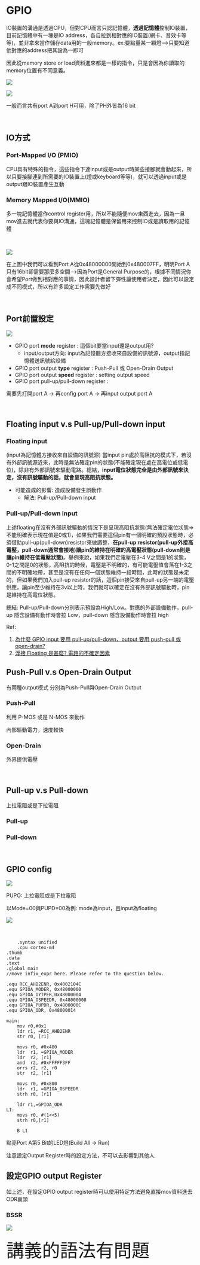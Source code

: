 # GPIO

IO裝置的溝通是透過CPU，但對CPU而言只認記憶體，**透過記憶體**控制IO裝置，目前記憶體中有一塊是IO address，各自拉到相對應的IO裝置(網卡、音效卡等等)，並非拿來當作儲存data用的一般memory。ex:要點量某一顆燈-->只要知道他對應的address把其設為一即可

因此從memory store or load資料進來都是一樣的指令，只是會因為你讀取的memory位置有不同意義。

![](https://i.imgur.com/NVumdxM.png)

![](https://i.imgur.com/ruKdFDA.png)

一般而言共有port  A到port H可用，除了PH外皆為16 bit

<br>

## IO方式

### Port-Mapped I/O (PMIO)

CPU具有特殊的指令，這些指令下達input或是output時某些接腳就會動起來，所以只要接腳連到所需要的IO裝置上(燈或keyboard等等)，就可以透過input或是output跟IO裝置產生互動

### Memory Mapped I/O(MMIO)

多一塊記憶體當作control register用，所以不能隨便mov東西進去，因為一旦mov進去就代表你要與IO溝通，這塊記憶體是保留用來控制IO或是讀取用的記憶體

<br>

![](https://i.imgur.com/D5VkQGo.png)

在上圖中我們可以看到Port A從0x48000000開始到0x480007FF，明明Port A只有16bit卻需要那麼多空間-->因為Port是General Purpose的，根據不同情況你會希望Port做到相對應的事情，因此設計者留下彈性讓使用者決定，因此可以設定成不同模式，所以有許多設定工作需要先做好

<br>

## Port前置設定

![](https://i.imgur.com/q7gQyJb.png)

- GPIO port **mode** register : 這個bit要當input還是output用?
    - input/output方向: input為記憶體方接收來自設備的訊號源，output指記憶體送訊號給設備
- GPIO port output **type** register :  Push-Pull 或 Open-Drain Output
- GPIO port output **speed** register : setting output speed
- GPIO port pull-up/pull-down register :  

需要先打開port A -> 再config port A -> 再input output port A

<br>

## Floating input v.s Pull-up/Pull-down input

### Floating input

(input為記憶體方接收來自設備的訊號源)
當input pin處於高阻抗的模式下，若沒有外部訊號源近來，此時是無法確定pin的狀態(不能確定現在處在高電位或低電位)，除非有外部訊號來驅動電路。總結，**input電位狀態完全是由外部訊號來決定，沒有訊號驅動的話，就會呈現高阻抗狀態。**

* 可能造成的影響: 造成設備發生誤動作
    * 解法: Pull-up/Pull-down input

### Pull-up/Pull-down input

上述floating在沒有外部訊號驅動的情況下是呈現高阻抗狀態(無法確定電位狀態=>不能明確表示現在值是0或1)，如果我們需要這個pin有一個明確的預設狀態時，必須借助pull-up(pull-down)resistor來做調整，**在pull-up resistor(pull-up外接高電壓，pull-down通常會接地)讓pin的維持在明確的高電壓狀態(pull-down則是讓pin維持在低電壓狀態)**。舉例來說，如果我們定電壓在3-4 V之間是1的狀態，0-1之間是0的狀態，高阻抗的時候，電壓是不明確的，有可能電壓值會落在1-3之間的不明確地帶，甚至是沒有在任何一個狀態維持一段時間，此時的狀態是未定的，但如果我們加入pull-up resistor的話，這個pin接受來自pull-up另一端的電壓供應，讓pin至少維持在3v以上時，我們就可以確定在沒有外部訊號驅動時，pin是維持在高電位狀態。

總結: Pull-up/Pull-down分別表示預設為High/Low。對應的外部設備動作，pull-up 隱含設備有動作時會拉 Low，pull-down 隱含設備動作時會拉 high

Ref: 
1. [為什麼 GPIO input 要用 pull-up/pull-down，output 要用 push-pull 或 open-drain?](https://tfing.blogspot.com/2019/10/gpio-input-pull-uppull-downoutput-push.html)
2. [浮接 Floating 是甚麼? 電路的不確定因素](https://www.strongpilab.com/input-high-z-floating/)


## Push-Pull v.s Open-Drain Output
 
有兩種output模式 分別為Push-Pull與Open-Drain Output

### Push-Pull

利用 P-MOS 或是 N-MOS 來動作

內部驅動電力，速度較快

### Open-Drain

外界提供電壓

<br>

## Pull-up v.s Pull-down

上拉電阻或是下拉電阻

### Pull-up


### Pull-down

<br>

## GPIO config

![](https://i.imgur.com/H0WhlbW.png)

PUPO: 上拉電阻或是下拉電阻

以Mode=00與PUPD=00為例: mode為input，且input為floating


![](https://i.imgur.com/Ruem7TC.png)

<br>

```assembly
    .syntax unified
    .cpu cortex-m4
.thumb
.data
.text
.global main
//move infix_expr here. Please refer to the question below.

.equ RCC_AHB2ENR, 0x4002104C
.equ GPIOA_MODER, 0x48000000
.equ GPIOA_OYTPER,0x48000004
.equ GPIOA_OSPEEDR, 0x48000008
.equ GPIOA_PUPDR, 0x4800000C
.equ GPIOA_ODR, 0x48000014

main:
	mov r0,#0x1
	ldr r1, =RCC_AHB2ENR
	str r0, [r1]
	
	movs r0, #0x400
	ldr  r1, =GPIOA_MODER
	ldr  r2, [r1]
	and  r2, #0xFFFFF3FF
	orrs r2, r2, r0
	str  r2, [r1]

	movs r0, #0x800
	ldr  r1, =GPIOA_OSPEEDR
	strh r0, [r1]

	ldr r1,=GPIOA_ODR
L1:
	movs r0, #(1<<5)
	strh r0,[r1]

	B L1
```

點亮Port A第5 Bit的LED燈(Build All -> Run)

注意設定Output Register時的設定方法，不可以去影響到其他人

## 設定GPIO output Register

如上述，在設定GPIO output register時可以使用特定方法避免直接mov資料進去ODR裏頭

### BSSR

![](https://i.imgur.com/GulHRpx.png)

<font size=10>講義的語法有問題</font>
